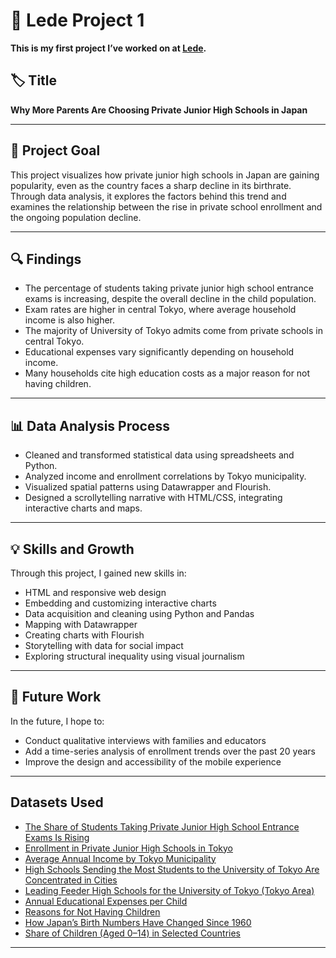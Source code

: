 # 📘 Lede Project 1  
**This is my first project I’ve worked on at [Lede](https://yuta-uebayashi.github.io/Lede_project1/).**

## 🏷️ Title  
**Why More Parents Are Choosing Private Junior High Schools in Japan**

---

## 🎯 Project Goal  
This project visualizes how private junior high schools in Japan are gaining popularity, even as the country faces a sharp decline in its birthrate. Through data analysis, it explores the factors behind this trend and examines the relationship between the rise in private school enrollment and the ongoing population decline.

---

## 🔍 Findings

- The percentage of students taking private junior high school entrance exams is increasing, despite the overall decline in the child population.  
- Exam rates are higher in central Tokyo, where average household income is also higher.  
- The majority of University of Tokyo admits come from private schools in central Tokyo.  
- Educational expenses vary significantly depending on household income.  
- Many households cite high education costs as a major reason for not having children.

---

## 📊 Data Analysis Process

- Cleaned and transformed statistical data using spreadsheets and Python.  
- Analyzed income and enrollment correlations by Tokyo municipality.  
- Visualized spatial patterns using Datawrapper and Flourish.  
- Designed a scrollytelling narrative with HTML/CSS, integrating interactive charts and maps.

---

## 💡 Skills and Growth  
Through this project, I gained new skills in:

- HTML and responsive web design  
- Embedding and customizing interactive charts  
- Data acquisition and cleaning using Python and Pandas  
- Mapping with Datawrapper  
- Creating charts with Flourish  
- Storytelling with data for social impact  
- Exploring structural inequality using visual journalism

---

## 🔭 Future Work  
In the future, I hope to:

- Conduct qualitative interviews with families and educators  
- Add a time-series analysis of enrollment trends over the past 20 years  
- Improve the design and accessibility of the mobile experience

---

## Datasets Used

- [The Share of Students Taking Private Junior High School Entrance Exams Is Rising](https://www.syutoken-mosi.co.jp/blog/entry/entry004634.php)
- [Enrollment in Private Junior High Schools in Tokyo](https://www.kyoiku.metro.tokyo.lg.jp/about/statistics_and_research/career_report/report2024)
- [Average Annual Income by Tokyo Municipality](https://www.soumu.go.jp/main_sosiki/jichi_zeisei/czaisei/czaisei_seido/ichiran09_24.html)
- [High Schools Sending the Most Students to the University of Tokyo Are Concentrated in Cities](https://univ-online.com/success/tokyo/u126/)
- [Leading Feeder High Schools for the University of Tokyo (Tokyo Area)](https://univ-online.com/success/tokyo/u126/)
- [Annual Educational Expenses per Child](https://www.mext.go.jp/b_menu/toukei/chousa03/gakushuuhi/kekka/k_detail/mext_00002.html)
- [Reasons for Not Having Children](https://www.nippon-foundation.or.jp/wp-content/uploads/2024/11/new_pr_20241129_01.pdf)
- [How Japan’s Birth Numbers Have Changed Since 1960](https://www.mhlw.go.jp/toukei/saikin/hw/jinkou/geppo/nengai24/index.html)
- [Share of Children (Aged 0–14) in Selected Countries](https://population.un.org/wpp/)

---

